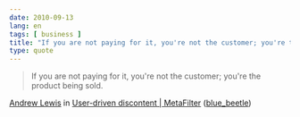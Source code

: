 ```yaml
---
date: 2010-09-13
lang: en
tags: [ business ]
title: "If you are not paying for it, you're not the customer; you're the"
type: quote
---
```


> If you are not paying for it, you're not the customer; you're the product being sold.

[Andrew Lewis](http://andlewis.com/) in [User-driven discontent | MetaFilter](http://www.metafilter.com/95152/Userdriven-discontent#3256046) ([blue_beetle](http://www.metafilter.com/user/15556))

